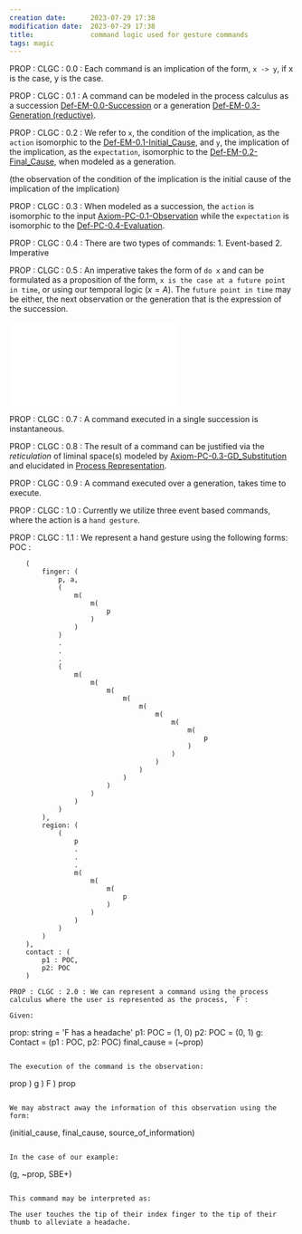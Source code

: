 ```yaml
---
creation date:		2023-07-29 17:38
modification date:	2023-07-29 17:38
title: 				command logic used for gesture commands
tags: magic
---
```

PROP : CLGC : 0.0 : Each command is an implication of the form, `x -> y`, if x is the case, y is the case.

PROP : CLGC : 0.1 : A command can be modeled in the process calculus as a succession [Def-EM-0.0-Succession](Def-EM-0.0-Succession.md) or a generation [Def-EM-0.3-Generation (reductive)](Def-EM-0.3-Generation%20(reductive).md).

PROP : CLGC : 0.2 : We refer to `x`, the condition of the implication, as the `action` isomorphic to the [Def-EM-0.1-Initial_Cause](Def-EM-0.1-Initial_Cause.md), and `y`, the implication of the implication, as the `expectation`, isomorphic to the [Def-EM-0.2-Final_Cause](Def-EM-0.2-Final_Cause.md), when modeled as a generation. 

(the observation of the condition of the implication is the initial cause of the implication of the implication)

PROP : CLGC : 0.3 : When modeled as a succession, the `action` is isomorphic to the input [Axiom-PC-0.1-Observation](Axiom-PC-0.1-Observation.md) while the `expectation` is isomorphic to the [Def-PC-0.4-Evaluation](Def-PC-0.4-Evaluation.md).

PROP : CLGC : 0.4 : There are two types of commands:
	1. Event-based
	2. Imperative

PROP : CLGC : 0.5 : An imperative takes the form of `do x` and can be formulated as a proposition of the form,  `x is the case at a future point in time`, or using our temporal logic $(x = A)$. The `future point in time` may be either, the next observation or the generation that is the expression of the succession. 

![PROP-CLGC-0.6](PROP-CLGC-0.6.md)

PROP : CLGC : 0.7 : A command executed in a single succession is instantaneous.

PROP : CLGC : 0.8 : The result of a command can be justified via the $reticulation$ of liminal space(s) modeled by [Axiom-PC-0.3-GD_Substitution](Axiom-PC-0.3-GD_Substitution.md) and elucidated in [Process Representation](Process%20Representation.md).

PROP : CLGC : 0.9 : A command executed over a generation, takes time to execute. 

PROP : CLGC : 1.0 : Currently we utilize three event  based commands, where the action is a `hand gesture`.

PROP : CLGC : 1.1 : We represent a hand gesture using the following forms:
	POC : 
```
	(
		finger: (
			p, a, 
			(
				m(
					m(
						p
					)
				)
			) 
			.
			.
			. 
			(
				m(
					m(
						m(
							m(
								m(
									m(
										m(
											m(
												p
											)
										)
									)
								)
							)
						)
					)
				)
			)
		), 
		region: ( 
			(
				p 
				.
				.
				.
				m(
					m(
						m(
							p
						)
					)
				)
			)
		)
	),
	contact : (
		p1 : POC, 
		p2: POC
	)

PROP : CLGC : 2.0 : We can represent a command using the process calculus where the user is represented as the process, `F`:

Given:
```

prop: string = 'F has a headache'
p1: POC = (1, 0)
p2: POC = (0, 1)
g: Contact = (p1 : POC, p2: POC)
final_cause = (~prop)
```

The execution of the command is the observation:
```

prop ) g ) F ) prop
```

We may abstract away the information of this observation using the form:
```

(initial_cause, final_cause, source_of_information)
```

In the case of our example:
```

(g, ~prop, SBE+)
```

This command may be interpreted as:

The user touches the tip of their index finger to the tip of their thumb to alleviate a headache.
```

